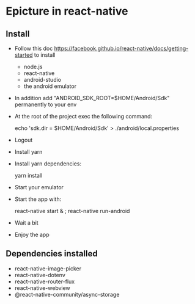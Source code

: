 # Epicture in react-native

## Install
- Follow this doc https://facebook.github.io/react-native/docs/getting-started to install
   - node.js
   - react-native
   - android-studio
   - the android emulator
- In addition add "ANDROID_SDK_ROOT=$HOME/Android/Sdk" permanently to your env
- At the root of the project exec the following command:


    echo 'sdk.dir = $HOME/Android/Sdk' > ./android/local.properties

- Logout
- Install yarn
- Install yarn dependencies:

    
    yarn install

- Start your emulator
- Start the app with:


    react-native start & ; react-native run-android

- Wait a bit
- Enjoy the app

## Dependencies installed
- react-native-image-picker
- react-native-dotenv
- react-native-router-flux
- react-native-webview
- @react-native-community/async-storage

